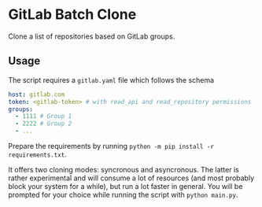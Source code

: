 # GitLab Batch Clone

Clone a list of repositories based on GitLab groups.

## Usage

The script requires a `gitlab.yaml` file which follows the schema

```yaml
host: gitlab.com
token: <gitlab-token> # with read_api and read_repository permissions
groups:
  - 1111 # Group 1
  - 2222 # Group 2
  - ...
```

Prepare the requirements by running `python -m pip install -r requirements.txt`.

It offers two cloning modes: syncronous and asyncronous. The latter is rather experimental and will consume a lot of resources (and most probably block your system for a while), but run a lot faster in general. You will be prompted for your choice while running the script with `python main.py`.
